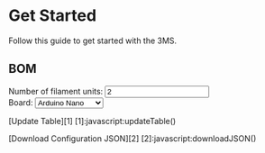 # Get Started

Follow this guide to get started with the 3MS.

## BOM

<script src="../assets/js/main.js"></script>

<form>
Number of filament units: <input type="number" min="2" value="2" id="num" />
<br />
Board: <select id="board">
    <option value="arduino_nano">Arduino Nano</option>
    <option value="fysetc_spyder">FYSETC Spyder</option>
</select>
</form>



[Update Table][1]
[1]:javascript:updateTable()

[Download Configuration JSON][2]
[2]:javascript:downloadJSON()